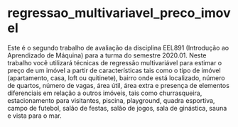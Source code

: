# regressao_multivariavel_preco_imovel
Este é o segundo trabalho de avaliação da disciplina EEL891 (Introdução ao Aprendizado de Máquina) para a turma do semestre 2020.01.  Neste trabalho você utilizará técnicas de regressão multivariável para estimar o preço de um imóvel a partir de características tais como o tipo de imóvel (apartamento, casa, loft ou quitinete), bairro onde está localizado, número de quartos, número de vagas, área útil, área extra e presença de elementos diferenciais em relação a outros imóveis, tais como churrasqueira, estacionamento para visitantes, piscina, playground, quadra esportiva, campo de futebol, salão de festas, salão de jogos, sala de ginástica, sauna e vista para o mar.
